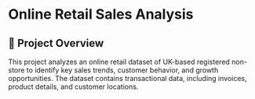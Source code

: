 # Online Retail Sales Analysis

## 📌 Project Overview
This project analyzes an online retail dataset of UK-based  registered non- store to identify key sales trends, customer behavior, and growth opportunities. The dataset contains transactional data, including invoices, product details, and customer locations.
